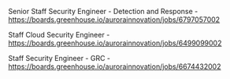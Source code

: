 Senior Staff Security Engineer - Detection and Response - https://boards.greenhouse.io/aurorainnovation/jobs/6797057002

Staff Cloud Security Engineer - https://boards.greenhouse.io/aurorainnovation/jobs/6499099002

Staff Security Engineer - GRC - https://boards.greenhouse.io/aurorainnovation/jobs/6674432002

